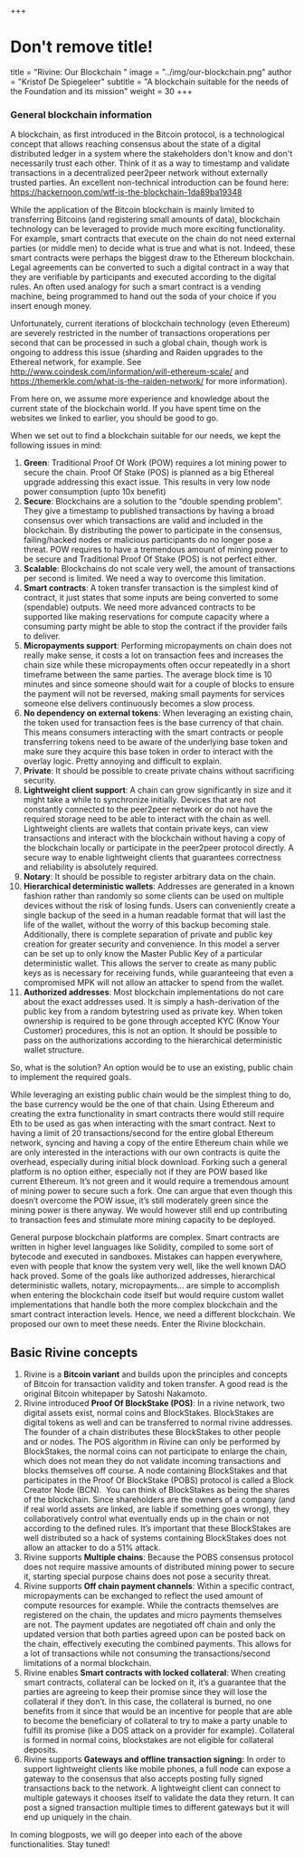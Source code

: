 +++
# Don't remove title!
title = "Rivine: Our Blockchain "
image = "../img/our-blockchain.png"
author = "Kristof De Spiegeleer"
subtitle = "A blockchain suitable for the needs of the Foundation and its mission"
weight = 30
+++

### General blockchain information

A blockchain, as first introduced in the Bitcoin protocol, is a technological concept that allows reaching consensus about the state of a digital distributed ledger in a system where the stakeholders don't know and don't necessarily trust each other. Think of it as a way to timestamp and validate transactions in a decentralized peer2peer network without externally trusted parties.
An excellent non-technical introduction can be found here: https://hackernoon.com/wtf-is-the-blockchain-1da89ba19348

While the application of the Bitcoin blockchain is mainly limited to transferring Bitcoins (and registering small amounts of data), blockchain technology can be leveraged to provide much more exciting functionality. For example, smart contracts that execute on the chain do not need external parties (or middle men) to decide what is true and what is not. Indeed, these smart contracts were perhaps the biggest draw to the Ethereum blockchain. Legal agreements can be converted to such a digital contract in a way that they are verifiable by participants and executed according to the digital rules. An often used analogy for such a smart contract is a vending machine, being programmed to hand out the soda of your choice if you insert enough money.

Unfortunately, current iterations of blockchain technology (even Ethereum) are severely restricted in the number of transactions oroperations per second that can be processed in such a global chain, though work is ongoing to address this issue (sharding and Raiden upgrades to the Ethereal network, for example. See http://www.coindesk.com/information/will-ethereum-scale/ and https://themerkle.com/what-is-the-raiden-network/ for more information).

From here on, we assume more experience and knowledge about the current state of the blockchain world. If you have spent time on the websites we linked to earlier, you should be good to go.

When we set out to find a blockchain suitable for our needs, we kept the following issues in mind:

1. **Green**: Traditional Proof Of Work (POW) requires a lot mining power to secure the chain. Proof Of Stake (POS) is planned as a big Ethereal upgrade addressing this exact issue. This results in very low node power consumption (upto 10x benefit) 
2. **Secure**: Blockchains are a solution to the “double spending problem”. They give a timestamp to published transactions by having a broad consensus over which transactions are valid and included in the blockchain. By distributing the power to participate in the consensus, failing/hacked nodes or malicious participants do no longer pose a threat. POW requires to have a tremendous amount of mining power to be secure and Traditional Proof Of Stake (POS) is not perfect either. 
3. **Scalable**: Blockchains do not scale very well, the amount of transactions per second is limited. We need a way to overcome this limitation.
4. **Smart contracts**: A token transfer transaction is the simplest kind of contract, it just states that some inputs are being converted to some (spendable) outputs. We need more advanced contracts to be supported like making reservations for compute capacity where a consuming party might be able to stop the contract if the provider fails to deliver. 
5. **Micropayments support**: Performing micropayments on chain does not really make sense, it costs a lot on transaction fees and increases the chain size while these micropayments often occur repeatedly in a short timeframe between the same parties. The average block time is 10 minutes and since someone should wait for a couple of blocks to ensure the payment will not be reversed, making small payments for services someone else delivers continuously becomes a slow process.  
6. **No dependency on external tokens**: When leveraging an existing chain, the token used for transaction fees is the base currency of that chain. This means consumers interacting with the smart contracts or people transferring tokens need to be aware of the underlying base token and make sure they acquire this base token in order to interact with the overlay logic. Pretty annoying and difficult to explain. 
7. **Private**: It should be possible to create private chains without sacrificing security. 
8. **Lightweight client support**: A chain can grow significantly in size and it might take a while to synchronize initially. Devices that are not constantly connected to the peer2peer network or do not have the required storage need to be able to interact with the chain as well. Lightweight clients are wallets that contain private keys, can view transactions and interact with the blockchain without having a copy of the blockchain locally or participate in the peer2peer protocol directly. A secure way to enable lightweight clients that guarantees correctness and reliability is absolutely required. 
9. **Notary**: It should be possible to register arbitrary data on the chain. 
10. **Hierarchical deterministic wallets**: Addresses are generated in a known fashion rather than randomly so some clients can be used on multiple devices without the risk of losing funds. Users can conveniently create a single backup of the seed in a human readable format that will last the life of the wallet, without the worry of this backup becoming stale. Additionally, there is complete separation of private and public key creation for greater security and convenience. In this model a server can be set up to only know the Master Public Key of a particular deterministic wallet. This allows the server to create as many public keys as is necessary for receiving funds, while guaranteeing that even a compromised MPK will not allow an attacker to spend from the wallet. 
11. **Authorized addresses**: Most blockchain implementations do not care about the exact addresses used. It is simply a hash-derivation of the public key from a random bytestring used as private key. When token ownership is required to be gone through accepted KYC (Know Your Customer) procedures, this is not an option. It should be possible to pass on the authorizations according to the hierarchical deterministic wallet structure.  

So, what is the solution? An option would be to use an existing, public chain to implement the required goals.

While leveraging an existing public chain would be the simplest thing to do, the base currency would be the one of that chain. Using Ethereum and creating the extra functionality in smart contracts there would still require Eth to be used as gas when interacting with the smart contract. Next to having a limit of 20 transactions/second for the entire global Ethereum network, syncing and having a copy of the entire Ethereum chain while we are only interested in the interactions with our own contracts is quite the overhead, especially during initial block download. Forking such a general platform is no option either, especially not if they are POW based like current Ethereum. It’s not green and it would require a tremendous amount of mining power to secure such a fork. One can argue that even though this doesn’t overcome the POW issue, it’s still moderately green since the mining power is there anyway. We would however still end up contributing to transaction fees and stimulate more mining capacity to be deployed.  

General purpose blockchain platforms are complex. Smart contracts are written in higher level languages like Solidity, compiled to some sort of bytecode and executed in sandboxes. Mistakes can happen everywhere, even with people that know the system very well, like the well known DAO hack proved.
Some of the goals like authorized addresses, hierarchical deterministic wallets, notary, micropayments... are simple to accomplish when entering the blockchain code itself but would require custom wallet implementations that handle both the more complex blockchain and the smart contract interaction levels. Hence, we need a different blockchain. We proposed our own to meet these needs. Enter the Rivine blockchain.

Basic Rivine concepts
-------------------


1. Rivine is a **Bitcoin variant** and builds upon the principles and concepts of Bitcoin for transaction validity and token transfer. A good read is the original Bitcoin whitepaper by Satoshi Nakamoto. 
2. Rivine introduced **Proof Of BlockStake (POS)**: In a rivine network, two digital assets exist, normal coins and BlockStakes. BlockStakes are digital tokens as well and can be transferred to normal rivine addresses. The founder of a chain distributes these BlockStakes to other people and or nodes. The POS algorithm in Rivine can only be performed by BlockStakes, the normal coins can not participate to enlarge the chain, which does not mean they do not validate incoming transactions and blocks themselves off course. A node containing BlockStakes and that participates in the Proof Of BlockStake (POBS) protocol is called a Block Creator Node (BCN).  You can think of BlockStakes as being the shares of the blockchain. Since shareholders are the owners of a company (and if real world assets are linked, are liable if something goes wrong), they collaboratively control what eventually ends up in the chain or not according to the defined rules. It’s important that these BlockStakes are well distributed so a hack of systems containing BlockStakes does not allow an attacker to do a 51% attack. 
3. Rivine supports **Multiple chains**: Because the POBS consensus protocol does not require massive amounts of distributed mining power to secure it, starting special purpose chains does not pose a security threat. 
4. Rivine supports **Off chain payment channels**: Within a specific contract, micropayments can be exchanged to reflect the used amount of compute resources for example. While the contracts themselves are registered on the chain, the updates and micro payments themselves are not. The payment updates are negotiated off chain and only the updated version that both parties agreed upon can be posted back on the chain, effectively executing the combined payments. This allows for a lot of transactions while not consuming the transactions/second limitations of a normal blockchain. 
5. Rivine enables **Smart contracts with locked collateral**: When creating smart contracts, collateral can be locked on it, it’s a guarantee that the parties are agreeing to keep their promise since they will lose the collateral if they don’t. In this case, the collateral is burned, no one benefits from it since that would be an incentive for people that are able to become the beneficiary of collateral to try to make a party unable to fulfill its promise (like a DOS attack on a provider for example). Collateral is formed in normal coins, blockstakes are not eligible for collateral deposits. 
6. Rivine supports **Gateways and offline transaction signing:** In order to support lightweight clients like mobile phones, a full node can expose a gateway to the consensus that also accepts posting fully signed transactions back to the network. A lightweight client can connect to multiple gateways it chooses itself to validate the data they return. It can post a signed transaction multiple times to different gateways but it will end up uniquely in the chain. 

In coming blogposts, we will go deeper into each of the above functionalities. Stay tuned!
